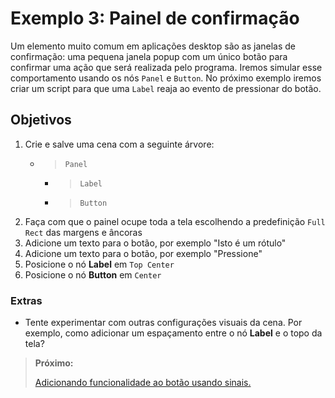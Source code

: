 # Exemplo 3: Painel de confirmação

Um elemento muito comum em aplicações desktop são as janelas de confirmação: uma pequena janela popup com um único botão para confirmar uma ação que será realizada pelo programa. Iremos simular esse comportamento usando os nós `Panel` e `Button`. No próximo exemplo iremos criar um script para que uma `Label` reaja ao evento de pressionar do botão.

## Objetivos

1. Crie e salve uma cena com a seguinte árvore:
    - > `Panel`
        - > `Label`
        - > `Button`
2. Faça com que o painel ocupe toda a tela escolhendo a predefinição `Full Rect` das margens e âncoras
3. Adicione um texto para o botão, por exemplo "Isto é um rótulo"
4. Adicione um texto para o botão, por exemplo "Pressione"
5. Posicione o nó **Label** em `Top Center`
6. Posicione o nó **Button** em `Center`

### Extras

- Tente experimentar com outras configurações visuais da cena. Por exemplo, como adicionar um espaçamento entre o nó **Label** e o topo da tela?

> **Próximo:**
> 
> [Adicionando funcionalidade ao botão usando sinais.](../4/README.md)
